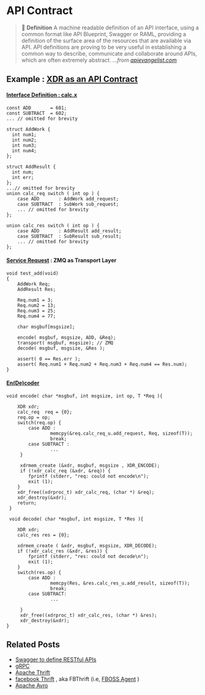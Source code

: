# API Contract

> :book: **Definition** A machine readable definition of an API interface, using a common format like API Blueprint, Swagger or RAML, providing a definition of the surface area of the resources that are available via API. API definitions are proving to be very useful in establishing a common way to describe, communicate and collaborate around APIs, which are often extremely abstract. ..._from [apievangelist.com](https://apievangelist.com/2014/07/15/an-api-definition-as-the-truth-in-the-api-contract/)_ 

## Example : [XDR as an API Contract](https://github.com/phyunsj/api-contract/tree/master/xdr_zmq_calc)

#### [Interface Definition : calc.x](https://github.com/phyunsj/api-contract/blob/master/xdr_zmq_calc/calc.x) 

```
const ADD       = 601;
const SUBTRACT  = 602;
... // omitted for brevity

struct AddWork {
  int num1;
  int num2;
  int num3;
  int num4;
};

struct AddResult {
  int num;
  int err;
};
...// omitted for brevity
union calc_req switch ( int op ) {
    case ADD       : AddWork add_request;
    case SUBTRACT  : SubWork sub_request;
    ... // omitted for brevity
};

union calc_res switch ( int op ) {
    case ADD       : AddResult add_result;
    case SUBTRACT  : SubResult sub_result;
    ... // omitted for brevity
};
```

#### [Service Request](https://github.com/phyunsj/api-contract/blob/master/xdr_zmq_calc/calc_client.cpp) : ZMQ as Transport Layer

```
void test_add(void)
{
    AddWork Req;
    AddResult Res;

    Req.num1 = 3;
    Req.num2 = 13;
    Req.num3 = 25;
    Req.num4 = 77;

    char msgbuf[msgsize];
     
    encode( msgbuf, msgsize, ADD, &Req);
    transport( msgbuf, msgsize); // ZMQ
    decode( msgbuf, msgsize, &Res );

    assert( 0 == Res.err );
    assert( Req.num1 + Req.num2 + Req.num3 + Req.num4 == Res.num);
}
```

#### [En(De)coder](https://github.com/phyunsj/api-contract/blob/master/xdr_zmq_calc/calc_client.cpp)

```
void encode( char *msgbuf, int msgsize, int op, T *Req ){
    
    XDR xdr;
    calc_req  req = {0};
    req.op = op;
    switch(req.op) {
        case ADD : 
                memcpy(&req.calc_req_u.add_request, Req, sizeof(T));
                break;
        case SUBTRACT : 
                ...
     }
     
     xdrmem_create (&xdr, msgbuf, msgsize , XDR_ENCODE);
     if (!xdr_calc_req (&xdr, &req)) {
        fprintf (stderr, "req: could not encode\n");
        exit (1);
    }
    xdr_free((xdrproc_t) xdr_calc_req, (char *) &req);
    xdr_destroy(&xdr);
    return;
 }
 
 void decode( char *msgbuf, int msgsize, T *Res ){
     
    XDR xdr;
    calc_res res = {0};

    xdrmem_create ( &xdr, msgbuf, msgsize, XDR_DECODE);
    if (!xdr_calc_res (&xdr, &res)) {
        fprintf (stderr, "res: could not decode\n");
        exit (1);
    }
    switch(res.op) {
        case ADD : 
                memcpy(Res, &res.calc_res_u.add_result, sizeof(T));
                break;
        case SUBTRACT: 
                ...
                
     }
     xdr_free((xdrproc_t) xdr_calc_res, (char *) &res);
     xdr_destroy(&xdr);
}
```

## Related Posts

- [Swagger to define RESTful APIs](https://developer.ibm.com/articles/wa-use-swagger-to-document-and-define-restful-apis/)
- [gRPC](https://grpc.io/)
- [Apache Thrift](https://thrift.apache.org/)
- [facebook Thrift](https://github.com/facebook/fbthrift) , aka FBThrift (i.e, [FBOSS Agent](https://github.com/facebook/fboss/tree/master/fboss/agent) )
- [Apache Avro](https://avro.apache.org/)

